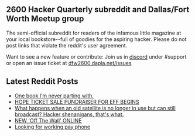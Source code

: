 ## 2600 Hacker Quarterly subreddit and Dallas/Fort Worth Meetup group
The semi-official subreddit for readers of the infamous little magazine at your local bookstore--full of goodies for the aspiring hacker. Please do not post links that violate the reddit's user agreement.

Want to see a new feature or contribute: 
Join us in [discord](https://dfw2600.dapla.net/chat) under #support or open an issue ticket at [dfw2600.dapla.net/issues](https://dfw2600.dapla.net/issues)

## Latest Reddit Posts
<!-- BLOG-POST-LIST:START -->
- [One book I’m never parting with.](https://www.reddit.com/r/2600/comments/tw7uic/one_book_im_never_parting_with/)
- [HOPE TICKET SALE FUNDRAISER FOR EFF BEGINS](https://2600.com/content/hope-ticket-sale-fundraiser-eff-begins)
- [What happens when an old satellite is no longer in use but can still broadcast? Hacker shenanigans, that's what.](https://www.reddit.com/r/2600/comments/tsv3im/what_happens_when_an_old_satellite_is_no_longer/)
- [NEW 'Off The Wall' ONLINE](https://2600.com/wall/29-03-2022)
- [Looking for working pay phone](https://www.reddit.com/r/2600/comments/tn79vz/looking_for_working_pay_phone/)
<!-- BLOG-POST-LIST:END -->
